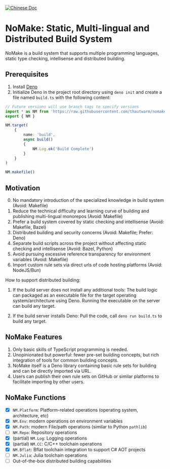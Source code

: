 [![Chinese Doc](https://img.shields.io/badge/中文文档-latest-orange.svg)](./README.zh_CN.md)

# NoMake: Static, Multi-lingual and Distributed Build System

NoMake is a build system that supports multiple programming languages, static type checking, intellisense and distributed building.

## Prerequisites

1. Install [Deno](https://deno.com/)
2. Initialize Deno in the project root directory using `deno init` and create a file named `build.ts` with the following content:

```typescript
// Future versions will use branch tags to specify versions
import * as NM from 'https://raw.githubusercontent.com/thautwarm/nomakefile/main/mod.ts'
export { NM }

NM.target(
    {
        name: 'build',
        async build()
        {
            NM.Log.ok('Build Complete')
        }
    }
)

NM.makefile()
```

## Motivation

0. No mandatory introduction of the specialized knowledge in build system (Avoid: Makefile)
1. Reduce the technical difficulty and learning curve of building and publishing multi-lingual monorepos (Avoid: Makefile)
2. Prefer a build system covered by static checking and intellisense (Avoid: Makefile, Bazel)
3. Distributed building and security concerns (Avoid: Makefile; Prefer: Deno)
4. Separate build scripts across the project without affecting static checking and intellisense (Avoid: Bazel, Python)
5.  Avoid pursuing excessive reference transparency for environment variables (Avoid: Makefile)
6.  Import custom rule sets via direct urls of code hosting platforms (Avoid: NodeJS/Bun)

How to support distributed building:
1. If the build server does not install any additional tools: The build logic can packaged as an executable file for the target operating system/architecture using Deno. Running the executable on the server can build any target.

2. If the build server installs Deno: Pull the code, call `deno run build.ts` to build any target.

## NoMake Features

1. Only basic skills of TypeScript programming is needed.
2. Unopinionated but powerful: fewer pre-set building concepts, but rich integration of tools for common building concepts.
3. NoMake itself is a Deno library containing basic rule sets for building and can be directly imported via URL.
4. Users can publish their own rule sets on GitHub or similar platforms to facilitate importing by other users.

## NoMake Functions

- [x] `NM.Platform`: Platform-related operations (operating system, architecture, etc)
- [x] `NM.Env`: modern operations on environment variables
- [x] `NM.Path`: modern File/path operations  (similar to Python `pathlib`)
- [ ] `NM.Repo`: Repository operations
- [x] (partial) `NM.Log`: Logging operations
- [x] (partial) `NM.CC`: C/C++ toolchain operations
- [x] `NM.Bflat`: Bflat toolchain integration to support C# AOT projects
- [ ] `NM.Julia`: Julia toolchain operations
- [ ] Out-of-the-box distributed building capabilities